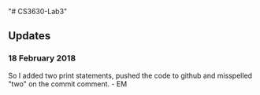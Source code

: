 "# CS3630-Lab3" 

## Updates

### 18 February 2018
So I added two print statements, pushed the code to github and misspelled "two" on the commit comment.  - EM